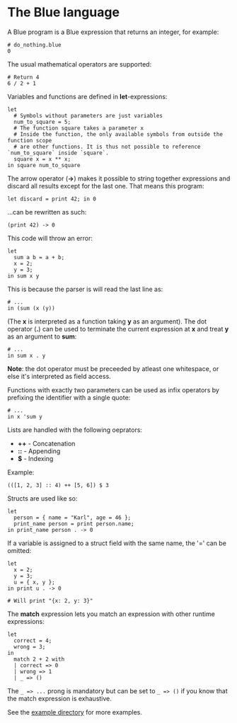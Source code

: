 # The Blue language

A Blue program is a Blue expression that returns an integer, for example: 
```
# do_nothing.blue
0
```


The usual mathematical operators are supported:
```
# Return 4
6 / 2 + 1
```


Variables and functions are defined in **let**-expressions:
```
let
  # Symbols without parameters are just variables
  num_to_square = 5;
  # The function square takes a parameter x
  # Inside the function, the only available symbols from outside the function scope
  # are other functions. It is thus not possible to reference `num_to_square` inside `square`.
  square x = x ** x;
in square num_to_square
```


The arrow operator (**->**) makes it possible to string
together expressions and discard all results except for the last one.
That means this program:
```
let discard = print 42; in 0
```
...can be rewritten as such:
```
(print 42) -> 0
```


This code will throw an error:
```
let 
  sum a b = a + b;
  x = 2;
  y = 3;
in sum x y
```


This is because the parser is will read the last line as:
```
# ...
in (sum (x (y))
```


(The **x** is interpreted as a function taking **y** as an argument).
The dot operator (**.**) can be used to terminate the
current expression at **x** and treat **y** as an argument to **sum**:
```
# ...
in sum x . y
```
**Note**: the dot operator must be preceeded by atleast one whitespace,
or else it's interpreted as field access.


Functions with exactly two parameters can be used as infix operators
by prefixing the identifier with a single quote:
```
# ...
in x 'sum y
```


Lists are handled with the following oeprators:
* **++** - Concatenation
* **::** - Appending
* **$** - Indexing

Example:
```
(([1, 2, 3] :: 4) ++ [5, 6]) $ 3
```


Structs are used like so:
``` 
let
  person = { name = "Karl", age = 46 };
  print_name person = print person.name;
in print_name person . -> 0
```


If a variable is assigned to a struct field with the same name,
the '=' can be omitted:
```
let
  x = 2;
  y = 3;
  u = { x, y };
in print u . -> 0

# Will print "{x: 2, y: 3}"
```


The **match** expression lets you match an expression with other
runtime expressions:
```
let
  correct = 4;
  wrong = 3;
in
  match 2 + 2 with
  | correct => 0
  | wrong => 1
  | _ => ()
```
The `_ => ...` prong is mandatory but can be set to `_ => ()` if you know that
the match expression is exhaustive.

See the [example directory](../examples/) for more examples.
